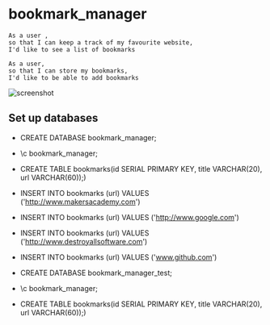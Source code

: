 # bookmark_manager

```
As a user ,
so that I can keep a track of my favourite website,
I'd like to see a list of bookmarks
```

```
As a user, 
so that I can store my bookmarks,
I'd like to be able to add bookmarks
```

![screenshot](https://github.com/makersacademy/course/raw/main/bookmark_manager/images/bookmark_manager_1.png)

## Set up databases

* CREATE DATABASE bookmark_manager;
* \c bookmark_manager;
* CREATE TABLE bookmarks(id SERIAL PRIMARY KEY, title VARCHAR(20), url VARCHAR(60));)

* INSERT INTO bookmarks (url)
  VALUES ('http://www.makersacademy.com')
* INSERT INTO bookmarks (url)
  VALUES ('http://www.google.com')
* INSERT INTO bookmarks (url)
  VALUES ('http://www.destroyallsoftware.com')
* INSERT INTO bookmarks (url)
  VALUES ('www.github.com')

* CREATE DATABASE bookmark_manager_test;
* \c bookmark_manager;
* CREATE TABLE bookmarks(id SERIAL PRIMARY KEY, title VARCHAR(20), url VARCHAR(60));)